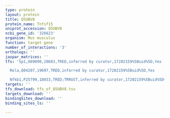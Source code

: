 ```yaml
---
type: protein
layout: protein
title: Q5UBV8
protein_name: Tnfsf15
uniprot_accession: Q5UBV8
ncbi_gene_id: '326623'
organism: Mus musculus
function: target gene
number_of_interactions: '3'
orthologs: ''
jaspar_matrices: ''
tfs: 'Sp1,O89090,20683,TRED,inferred by curator,17202159%5Buid%5D,Yes

  Rela,Q04207,19697,TRED,inferred by curator,17202159%5Buid%5D,Yes

  Nfkb1,P25799,18033,TRED;TRRUST,inferred by curator,17202159%5Buid%5D+OR+15702971%5Buid%5D+OR+29087512%5Buid%5D,Yes'
targets: ''
tfs_download: tfs_of_Q5UBV8.tsv
targets_download: ''
bindingSites_download: ''
binding_sites_ls: ''

---
```

